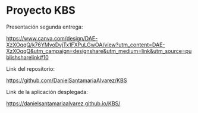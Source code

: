 Proyecto KBS 
============

Presentación segunda entrega:


https://www.canva.com/design/DAE-XzXOqqQ/k76YMvoDvjTx1FXPuLGwOA/view?utm_content=DAE-XzXOqqQ&utm_campaign=designshare&utm_medium=link&utm_source=publishsharelink#10


Link del repositorio:

https://github.com/DanielSantamariaAlvarez/KBS 


Link de la aplicación desplegada:

https://danielsantamariaalvarez.github.io/KBS/ 